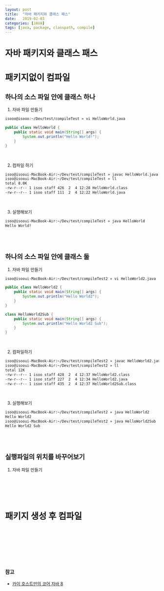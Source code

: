 ```yaml
---
layout: post
title:  "자바 패키지와 클래스 패스"
date:   2019-02-03
categories: [JAVA]
tags: [java, package, classpath, compile]
---
```


# 자바 패키지와 클래스 패스



# 패키지없이 컴파일

## 하나의 소스 파일 안에 클래스 하나

1. 자바 파일 만들기

~~~bash
isooo@isooo:~/Dev/test/compileTest » vi HelloWorld.java
~~~

~~~java
public class HelloWorld {
	public static void main(String[] args) {
		System.out.println("Hello World!");
	}
}
~~~
<br/>

2. 컴파일 하기

~~~bash
isoo@isooui-MacBook-Air:~/Dev/test/compileTest » javac HelloWorld.java
isoo@isooui-MacBook-Air:~/Dev/test/compileTest » ll
total 8.0K
-rw-r--r-- 1 isoo staff 426  2  4 12:28 HelloWorld.class
-rw-r--r-- 1 isoo staff 111  2  4 12:22 HelloWorld.java
~~~
<br/>

3. 실행해보기

~~~bash
isoo@isooui-MacBook-Air:~/Dev/test/compileTest » java HelloWorld
Hello World!
~~~


<br/><br/>
## 하나의 소스 파일 안에 클래스 둘

1. 자바 파일 만들기

~~~bash
isoo@isooui-MacBook-Air:~/Dev/test/compileTest2 » vi HelloWorld2.java
~~~

~~~java
public class HelloWorld2 {
	public static void main(String[] args) {
		System.out.println("Hello World2");
	}
}

class HelloWorld2Sub {
	public static void main(String[] args) {
		System.out.println("Hello World2 Sub");
	}
}
~~~
<br/>

2. 컴파일하기

~~~bash
isoo@isooui-MacBook-Air:~/Dev/test/compileTest2 » javac HelloWorld2.java
isoo@isooui-MacBook-Air:~/Dev/test/compileTest2 » ll
total 12K
-rw-r--r-- 1 isoo staff 428  2  4 12:37 HelloWorld2.class
-rw-r--r-- 1 isoo staff 227  2  4 12:34 HelloWorld2.java
-rw-r--r-- 1 isoo staff 435  2  4 12:37 HelloWorld2Sub.class
~~~
<br/>

3. 실행해보기

~~~bash
isoo@isooui-MacBook-Air:~/Dev/test/compileTest2 » java HelloWorld2
Hello World2
isoo@isooui-MacBook-Air:~/Dev/test/compileTest2 » java HelloWorld2Sub
Hello World2 Sub
~~~


<br/><br/>
## 실행파일의 위치를 바꾸어보기

1. 자바 파일 만들기


<br/><br/><br/><br/>
# 패키지 생성 후 컴파일






<br/><br/><br/><br/>
---
### 참고
- [카이 호스트만의 코어 자바 8](http://www.yes24.co.kr/24/goods/23449538)

